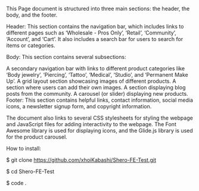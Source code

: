This Page document is structured into three main sections: the header, the body, and the footer.

Header: This section contains the navigation bar, which includes links to different pages such as ‘Wholesale - Pros Only’, ‘Retail’, ‘Community’, ‘Account’, and ‘Cart’. It also includes a search bar for users to search for items or categories.

Body: This section contains several subsections:

A secondary navigation bar with links to different product categories like ‘Body jewelry’, ‘Piercing’, ‘Tattoo’, ‘Medical’, ‘Studio’, and ‘Permanent Make Up’.
A grid layout section showcasing images of different products.
A section where users can add their own images.
A section displaying blog posts from the community.
A carousel (or slider) displaying new products.
Footer: This section contains helpful links, contact information, social media icons, a newsletter signup form, and copyright information.

The document also links to several CSS stylesheets for styling the webpage and JavaScript files for adding interactivity to the webpage. The Font Awesome library is used for displaying icons, and the Glide.js library is used for the product carousel.

How to install:

$ git clone https://github.com/xhoiKabashi/Shero-FE-Test.git

$ cd Shero-FE-Test

$ code .
